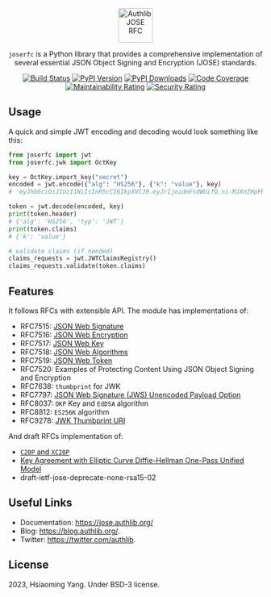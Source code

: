 <div align="center">

<picture>
  <source media="(prefers-color-scheme: dark)" srcset="docs/_static/dark-logo.svg" />
  <img alt="Authlib JOSE RFC" src="docs/_static/light-logo.svg" height="68" />
</picture>

`joserfc` is a Python library that provides a comprehensive implementation of several essential JSON Object Signing and Encryption (JOSE) standards.

[![Build Status](https://github.com/authlib/joserfc/actions/workflows/test.yml/badge.svg)](https://github.com/authlib/joserfc/actions)
[![PyPI Version](https://badgen.net/pypi/v/joserfc)](https://pypi.org/project/joserfc)
[![PyPI Downloads](https://badgen.net/pypi/dm/joserfc)](https://pepy.tech/projects/joserfc)
[![Code Coverage](https://codecov.io/gh/authlib/joserfc/branch/main/graph/badge.svg?token=WCD9X8HKI1)](https://codecov.io/gh/authlib/joserfc)
[![Maintainability Rating](https://sonarcloud.io/api/project_badges/measure?project=authlib_joserfc&metric=sqale_rating)](https://sonarcloud.io/summary/new_code?id=authlib_joserfc)
[![Security Rating](https://sonarcloud.io/api/project_badges/measure?project=authlib_joserfc&metric=security_rating)](https://sonarcloud.io/summary/new_code?id=authlib_joserfc)

</div>

## Usage

A quick and simple JWT encoding and decoding would look something like this:

```python
from joserfc import jwt
from joserfc.jwk import OctKey

key = OctKey.import_key("secret")
encoded = jwt.encode({"alg": "HS256"}, {"k": "value"}, key)
# 'eyJhbGciOiJIUzI1NiIsInR5cCI6IkpXVCJ9.eyJrIjoidmFsdWUifQ.ni-MJXnZHpFB_8L9P9yllj3RNDfzmD4yBKAyefSctMY'

token = jwt.decode(encoded, key)
print(token.header)
# {'alg': 'HS256', 'typ': 'JWT'}
print(token.claims)
# {'k': 'value'}

# validate claims (if needed)
claims_requests = jwt.JWTClaimsRegistry()
claims_requests.validate(token.claims)
```

## Features

It follows RFCs with extensible API. The module has implementations of:

- RFC7515: [JSON Web Signature](https://jose.authlib.org/en/dev/guide/jws/)
- RFC7516: [JSON Web Encryption](https://jose.authlib.org/en/dev/guide/jwe/)
- RFC7517: [JSON Web Key](https://jose.authlib.org/en/dev/guide/jwk/)
- RFC7518: [JSON Web Algorithms](https://jose.authlib.org/en/dev/guide/algorithms/)
- RFC7519: [JSON Web Token](https://jose.authlib.org/en/dev/guide/jwt/)
- RFC7520: Examples of Protecting Content Using JSON Object Signing and Encryption
- RFC7638: ``thumbprint`` for JWK
- RFC7797: [JSON Web Signature (JWS) Unencoded Payload Option](https://jose.authlib.org/en/dev/guide/jws/#rfc7797)
- RFC8037: ``OKP`` Key and ``EdDSA`` algorithm
- RFC8812: ``ES256K`` algorithm
- RFC9278: [JWK Thumbprint URI](https://jose.authlib.org/en/api/jwk/#joserfc.jwk.thumbprint_uri)

And draft RFCs implementation of:

- [`C20P` and `XC20P`](https://jose.authlib.org/en/dev/guide/algorithms/#c20p-and-xc20p)
- [Key Agreement with Elliptic Curve Diffie-Hellman One-Pass Unified Model](https://jose.authlib.org/en/dev/guide/algorithms/#ecdh-1pu-algorithms)
- draft-ietf-jose-deprecate-none-rsa15-02

## Useful Links

- Documentation: https://jose.authlib.org/
- Blog: https://blog.authlib.org/.
- Twitter: https://twitter.com/authlib.

## License

2023, Hsiaoming Yang. Under BSD-3 license.
